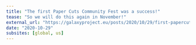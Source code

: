 ```yaml
---
title: "The first Paper Cuts Community Fest was a success!"
tease: "So we will do this again in November!"
external_url: "https://galaxyproject.eu/posts/2020/10/29/first-papercuts/"
date: "2020-10-29"
subsites: [global, us]
---
```


